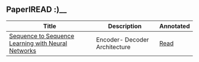 ## PaperIREAD :)__

| Title | Description | Annotated|
| ------ | ----------- |----------- |
|[Sequence to Sequence Learning with Neural Networks](https://arxiv.org/abs/1409.3215)|Encoder- Decoder Architecture | [Read](https://github.com/GyaaniJ/PaperIREAD/blob/main/Sequence%20to%20Sequence%20Learning%20with%20Neural%20Networks.pdf)|


